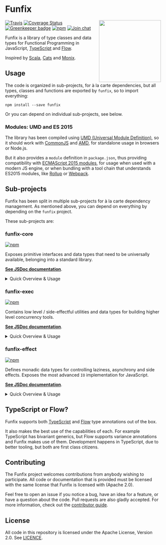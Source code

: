 # Funfix

<img src="https://funfix.org/public/logo/funfix-512.png" width="200" align="right" style="float:right; display: block; width:200px;" />

[![Travis](https://img.shields.io/travis/funfix/funfix.svg)](https://travis-ci.org/funfix/funfix)
[![Coverage Status](https://codecov.io/gh/funfix/funfix/coverage.svg?branch=master)](https://codecov.io/gh/funfix/funfix?branch=master)
[![Greenkeeper badge](https://badges.greenkeeper.io/funfix/funfix.svg)](https://greenkeeper.io/)
[![npm](https://img.shields.io/npm/v/funfix.svg)](https://www.npmjs.com/package/funfix)
[![Join chat](https://badges.gitter.im/funfix/funfix.svg)](https://gitter.im/funfix/funfix?utm_source=badge&utm_medium=badge&utm_campaign=pr-badge&utm_content=badge)

Funfix is a library of type classes and data types for Functional Programming 
in JavaScript, [TypeScript](https://www.typescriptlang.org/) and [Flow](https://flow.org/).

Inspired by [Scala](http://www.scala-lang.org/), [Cats](http://typelevel.org/cats/)
and [Monix](https://monix.io/).

## Usage

The code is organized in sub-projects, for à la carte dependencies,
but all types, classes and functions are exported by `funfix`, so to
import everything:

```
npm install --save funfix
```

Or you can depend on individual sub-projects, see below.

### Modules: UMD and ES 2015

The library has been compiled using
[UMD (Universal Module Definition)](https://github.com/umdjs/umd),
so it should work with [CommonJS](http://requirejs.org/docs/commonjs.html)
and [AMD](http://requirejs.org/docs/whyamd.html), for standalone usage
in browsers or Node.js.

But it also provides a `module` definition in `package.json`, thus
providing compatibility with
[ECMAScript 2015 modules](https://developer.mozilla.org/en-US/docs/Web/JavaScript/Reference/Statements/import),
for usage when used with a modern JS engine, or when bundling with a
tool chain that understands ES2015 modules,
like [Rollup](https://rollupjs.org/)
or [Webpack](https://webpack.js.org/).

## Sub-projects

Funfix has been split in multiple sub-projects for à la carte
dependency management.  As mentioned above, you can depend on
everything by depending on the `funfix` project. 

These sub-projects are:

### funfix-core 
[![npm](https://img.shields.io/npm/v/funfix-core.svg)](https://www.npmjs.com/package/funfix-core)

Exposes primitive interfaces and data types that need to be
universally available, belonging into a standard library.

**[See JSDoc documentation](https://funfix.org/api/core/)**.

<details><summary>Quick Overview &amp; Usage</summary>

```
npm install --save funfix-core
```

Exposes types for expressing disjunctions:

|                |                                                                                                    |
|----------------|----------------------------------------------------------------------------------------------------|
| [Either](https://funfix.org/api/core/classes/either.html) | data type for expressing results with two possible outcome types (a disjoint union)                |
| [Option](https://funfix.org/api/core/classes/option.html) | data type for expressing optional values                                                           |
| [Try](https://funfix.org/api/core/classes/try.html)       | data type for representing the result of computations that may result in either success or failure |

Standard interfaces and tools for dealing with universal equality and
hash code generation:

|                               |                                                                                                    |
|-------------------------------|----------------------------------------------------------------------------------------------------|
| [IEquals](https://funfix.org/api/core/interfaces/iequals.html)                | an interface for defining universal equality and hash code                                                         |
| [is](https://funfix.org/api/core/globals.html#is) and [equals](https://funfix.org/api/core/globals.html#equals) | for using `IEquals` in tests, or otherwise falls back to JavaScript's equality (`==` or `valueOf()`) |
| [hashCode](https://funfix.org/api/core/globals.html#hashCode)              | for calculating hash codes (for usage in sets and maps data structures) using `IEquals`, or otherwise falls back to calculating a hash from `.valueOf()` or from `.toString()` |
| [isValueObject](https://funfix.org/api/core/globals.html#isValueObject)    | for testing if a given object implements `IEquals` |
  
Standard, reusable error types, that help with some common scenarios,
working with error types being preferable to working with strings:

|                                 |                                                                                                    |
|---------------------------------|----------------------------------------------------------------------------------------------------|
| [DummyError](https://funfix.org/api/core/classes/dummyerror.html)              | for tagging errors used for testing purposes |
| [IllegalArgumentError](https://funfix.org/api/core/classes/illegalargumenterror.html)    | for signaling that a given argument is violating the contract of the called function or constructor |
| [IllegalInheritanceError](https://funfix.org/api/core/classes/illegalinheritanceerror.html) | for signaling that inheriting from a certain class is illegal |
| [IllegalStateError](https://funfix.org/api/core/classes/illegalstateerror.html)       | for signaling that an illegal code branch was executed and thus something is wrong with the code and needs investigation (e.g. a bug) |
| [NoSuchElementError](https://funfix.org/api/core/classes/nosuchelementerror.html)      | thrown when the user expects an element to be returned from a function call, but no such element exists |
| [NotImplementedError](https://funfix.org/api/core/classes/notimplementederror.html)     | thrown in case an implementation is missing |
| [TimeoutError](https://funfix.org/api/core/classes/timeouterror.html)            | thrown in case the execution of a procedure takes longer than expected |
| [CompositeError](https://funfix.org/api/core/classes/compositeerror.html)          | for gathering multiple errors in a single reference that can expose them as a list |

Misc utilities:

|                                 |                                                                                                    |
|---------------------------------|----------------------------------------------------------------------------------------------------|
| [applyMixins](https://funfix.org/api/core/globals.html#applyMixins)    | for working with mixins (i.e. classes used as interfaces, with methods that have default implementations), see [Mixins](https://www.typescriptlang.org/docs/handbook/mixins.html) for an explanation |
| [id](https://funfix.org/api/core/globals.html#id)                      | is the "identity" function                                                                         |

</details>

### funfix-exec 
[![npm](https://img.shields.io/npm/v/funfix-exec.svg)](https://www.npmjs.com/package/funfix-exec)

Contains low level / side-effectful utilities and data types for
building higher level concurrency tools.

**[See JSDoc documentation](https://funfix.org/api/exec/)**.

<details><summary>Quick Overview &amp; Usage</summary>

```
npm install --save funfix-exec
```

Scheduling tasks for asynchronous execution:

|                   |                                                                                        |
|-------------------|--------------------------------------------------------------------------------------- |
| [Future](https://funfix.org/api/exec/classes/future.html)    | a lawful, fast, cancelable alternative to JavaScript's `Promise`                       |
| [Scheduler](https://funfix.org/api/exec/classes/scheduler.html) | the alternative to using `setTimeout` for asynchronous boundaries or delayed execution |

In support of futures and schedulers,
[ICancelable](https://funfix.org/api/exec/interfaces/icancelable.html)
data types are introduced for dealing with cancellation concerns:

|                                                    |                                                                                        |
|----------------------------------------------------|--------------------------------------------------------------------------------------- |
| [ICancelable](https://funfix.org/api/exec/interfaces/icancelable.html) and [Cancelable](https://funfix.org/api/exec/classes/cancelable.html)         | for expressing actions that can be triggered to cancel processes / dispose of resources |
| [IBoolCancelable](https://funfix.org/api/exec/interfaces/iboolcancelable.html) and [BoolCancelable](https://funfix.org/api/exec/classes/boolcancelable.html) | for cancelable references that can be queried for their `isCanceled` status |
| [IAssignCancelable](https://funfix.org/api/exec/interfaces/iassigncancelable.html) and [AssignCancelable](https://funfix.org/api/exec/classes/assigncancelable.html)   | for cancelable references that can be assigned (behave like a box for) another reference |
| [MultiAssignCancelable](https://funfix.org/api/exec/classes/multiassigncancelable.html)   | being a mutable cancelable whose underlying reference can be updated multiple times |
| [SingleAssignCancelable](https://funfix.org/api/exec/classes/singleassigncancelable.html) | for building forward references, much like `MultiAssignCancelable` except that it can be assigned only once, triggering an error on the second attempt |
| [SerialCancelable](https://funfix.org/api/exec/classes/serialcancelable.html)             | being like a `MultiAssignCancelable` that cancels its previous underlying reference on updates |

And also types for expressing durations:

|                  |                                                                                        |
|------------------|--------------------------------------------------------------------------------------- |
| [TimeUnit](https://funfix.org/api/exec/classes/timeunit.html) | inspired by Java's own enumeration, representing time| elated units of measurement     |
| [Duration](https://funfix.org/api/exec/classes/duration.html) | inspired by Scala's own type, as a type safe representation for durations              |

</details>

### funfix-effect 
[![npm](https://img.shields.io/npm/v/funfix-effect.svg)](https://www.npmjs.com/package/funfix-effect)

Defines monadic data types for controlling laziness, asynchrony and side effects.
Exposes the most advanced `IO` implementation for JavaScript.

**[See JSDoc documentation](https://funfix.org/api/effect/)**.

<details><summary>Quick Overview &amp; Usage</summary>

```
npm install --save funfix-effect
```

The exposed data types:

|              |                                                                                        |
|--------------|--------------------------------------------------------------------------------------- |
| [Eval](https://funfix.org/api/effect/classes/eval.html) | lawful, lazy, monadic data type, that can control evaluation, inspired by the `Eval` type in [Typelevel Cats](http://typelevel.org/cats/) and by the `Coeval` type in [Monix](https://monix.io), a more simple `IO`-like type that can only handle immediate execution, no async boundaries, no error handling, not being meant for suspending side effects. |
| [IO](https://funfix.org/api/effect/classes/io.html)     | lawful, lazy, monadic data type, capable of expressing and composing side effectful actions, including asynchronous, being the most potent and capable alternative to JavaScript's `Promise`, inspired by Haskell's `IO` and by the [Monix Task](https://monix.io/docs/2x/eval/task.html) |

</details>

## TypeScript or Flow?

Funfix supports both [TypeScript](https://www.typescriptlang.org/)
and [Flow](https://flow.org/) type annotations out of the box.

It also makes the best use of the capabilities of each. For example
TypeScript has bivariant generics, but Flow supports variance
annotations and Funfix makes use of them. Development happens in
TypeScript, due to better tooling, but both are first class citizens.

## Contributing

The Funfix project welcomes contributions from anybody wishing to
participate.  All code or documentation that is provided must be
licensed with the same license that Funfix is licensed with (Apache
2.0).

Feel free to open an issue if you notice a bug, have an idea for a
feature, or have a question about the code. Pull requests are also
gladly accepted. For more information, check out the
[contributor guide](CONTRIBUTING.md).

## License

All code in this repository is licensed under the Apache License,
Version 2.0.  See [LICENCE](./LICENSE).

